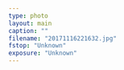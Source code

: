 ```yaml
---
type: photo
layout: main
caption: ""
filename: "20171116221632.jpg"
fstop: "Unknown"
exposure: "Unknown"
---
```

